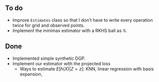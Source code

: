 ## To do

* Improve `Estimates` class so that I don't have to write every operation
  twice for grid and observed points.
* Implement the minimax estimator with a RKHS ball as $\mathcal{G}$.

## Done

* Implemented simple synthetic DGP.
* Implement our estimator with the projected loss
    - Ways to estimate $E [h(X)|Z = z]$: KNN, linear regression with
      basis expansion, 

